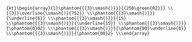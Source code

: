 `{kt}\begin{array}{l}\phantom{{{3}\smash{)}}}{{250\green{R2}}} \\{{3}}\overline{\smash{)}{752}} \\\phantom{{{3}\smash{)}}}{\underline{6}} \\\phantom{{{3}\smash{)}}}{15} \\\phantom{{{3}\smash{)}}}{\underline{15}} \\\phantom{{{3}\smash{)}}}{\phantom{0}02} \\\phantom{{{3}\smash{)}}}{\phantom{00}\underline{0}} \\\phantom{{{3}\smash{)}}}{\phantom{00}2} \\\end{array}`